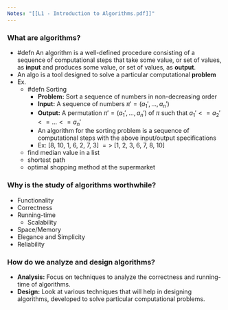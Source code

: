 ```yaml
---
Notes: "[[L1 - Introduction to Algorithms.pdf]]"
---
```

### What are algorithms?
- #defn An algorithm is a well-defined procedure consisting of a sequence of computational steps that take some value, or set of values, as **input** and produces some value, or set of values, as **output**.
- An algo is a tool designed to solve a particular computational **problem**
- Ex.
	- #defn Sorting
		- **Problem:** Sort a sequence of numbers in non-decreasing order
		- **Input:** A sequence of numbers $\pi ' = (a_1', ..., a_n')$
		- **Output:** A permutation $\pi ' = (a_1', ..., a_n')$ of $\pi$ such that $a_1' <= a_2' <= ... <= a_n'$
		- An algorithm for the sorting problem is a sequence of computational steps with the above input/output specifications
		- Ex: [8, 10, 1, 6, 2, 7, 3] $=>$ [1, 2, 3, 6, 7, 8, 10]
	- find median value in a list
	- shortest path
	- optimal shopping method at the supermarket

### Why is the study of algorithms worthwhile?
- Functionality
- Correctness
- Running-time
	- Scalability
- Space/Memory
- Elegance and Simplicity
- Reliability

### How do we **analyze** and **design** algorithms?
- **Analysis:** Focus on techniques to analyze the correctness and running-time of algorithms.
- **Design:** Look at various techniques that will help in designing algorithms, developed to solve particular computational problems.


